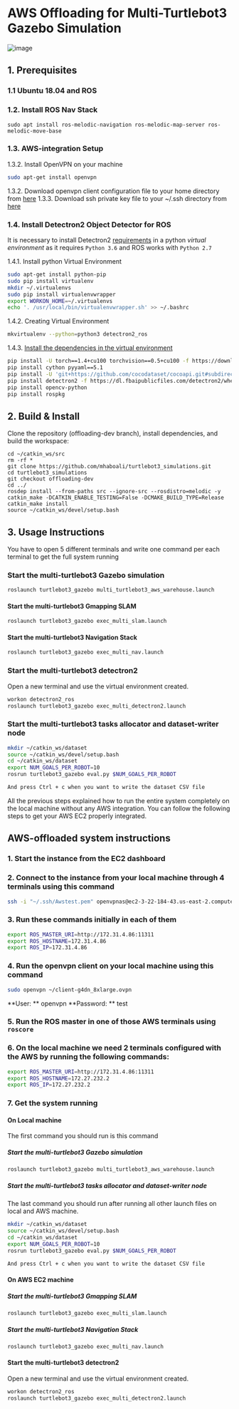 # AWS Offloading for Multi-Turtlebot3 Gazebo Simulation

![image](https://user-images.githubusercontent.com/29764281/93975015-ffee5880-fd76-11ea-89a0-7606930ab8d1.png)

## 1. Prerequisites
### 1.1 **Ubuntu 18.04** and **ROS**

### 1.2. **Install ROS Nav Stack**
```
sudo apt install ros-melodic-navigation ros-melodic-map-server ros-melodic-move-base 
```
### 1.3. AWS-integration Setup
1.3.2. Install OpenVPN on your machine
```bash
sudo apt-get install openvpn 
```
1.3.2. Download openvpn client configuration file to your home directory from [here](https://drive.google.com/file/d/1LFRQ60WWJLMDFvbzzCmjaEsa4nByWWje/view?usp=sharing) 
1.3.3. Download ssh private key file to your ~/.ssh directory from [here](https://drive.google.com/file/d/13PwXrtuiGrag2FifiP4wqtv-eJthIVvT/view?usp=sharing) 

### 1.4. **Install Detectron2 Object Detector for ROS**
It is necessary to install Detectron2 [requirements](https://github.com/facebookresearch/detectron2/blob/master/INSTALL.md) in a python *virtual environment* as it requires `Python 3.6` and ROS works with `Python 2.7`

1.4.1. Install python Virtual Environment
```bash
sudo apt-get install python-pip
sudo pip install virtualenv
mkdir ~/.virtualenvs
sudo pip install virtualenvwrapper
export WORKON_HOME=~/.virtualenvs
echo '. /usr/local/bin/virtualenvwrapper.sh' >> ~/.bashrc 
```

1.4.2. Creating Virtual Environment
```bash
mkvirtualenv --python=python3 detectron2_ros
```

1.4.3. [Install the dependencies in the virtual environment](https://github.com/facebookresearch/detectron2/blob/master/INSTALL.md)

```bash
pip install -U torch==1.4+cu100 torchvision==0.5+cu100 -f https://download.pytorch.org/whl/torch_stable.html
pip install cython pyyaml==5.1
pip install -U 'git+https://github.com/cocodataset/cocoapi.git#subdirectory=PythonAPI'
pip install detectron2 -f https://dl.fbaipublicfiles.com/detectron2/wheels/cu100/index.html
pip install opencv-python
pip install rospkg
```

## 2. Build & Install
Clone the repository (offloading-dev branch), install dependencies, and build the workspace:

```
cd ~/catkin_ws/src
rm -rf *
git clone https://github.com/mhaboali/turtlebot3_simulations.git
cd turtlebot3_simulations
git checkout offloading-dev
cd ../
rosdep install --from-paths src --ignore-src --rosdistro=melodic -y
catkin_make -DCATKIN_ENABLE_TESTING=False -DCMAKE_BUILD_TYPE=Release
catkin_make install
source ~/catkin_ws/devel/setup.bash
```

## 3. Usage Instructions
You have to open 5 different terminals and write one command per each terminal to get the full system running
### Start the multi-turtlebot3 Gazebo simulation
```bash
roslaunch turtlebot3_gazebo multi_turtlebot3_aws_warehouse.launch
```
#### Start the multi-turtlebot3 Gmapping SLAM
```bash
roslaunch turtlebot3_gazebo exec_multi_slam.launch
```
#### Start the multi-turtlebot3 Navigation Stack
```bash
roslaunch turtlebot3_gazebo exec_multi_nav.launch
```
### Start the multi-turtlebot3 detectron2 
Open a new terminal and use the virtual environment created.
```bash
workon detectron2_ros
roslaunch turtlebot3_gazebo exec_multi_detectron2.launch
```
### Start the multi-turtlebot3 tasks allocator and dataset-writer node
```bash
mkdir ~/catkin_ws/dataset
source ~/catkin_ws/devel/setup.bash
cd ~/catkin_ws/dataset
export NUM_GOALS_PER_ROBOT=10
rosrun turtlebot3_gazebo eval.py $NUM_GOALS_PER_ROBOT

And press Ctrl + c when you want to write the dataset CSV file
```
All the previous steps explained how to run the entire system completely on the local machine without any AWS integration. You can follow the following steps to get your AWS EC2 properly integrated.

## AWS-offloaded system instructions
### 1. Start the instance from the EC2 dashboard
### 2. Connect to the instance from your local machine through 4 terminals using this command
```bash
ssh -i "~/.ssh/Awstest.pem" openvpnas@ec2-3-22-184-43.us-east-2.compute.amazonaws.com
```
### 3. Run these commands initially in each of them
```bash
export ROS_MASTER_URI=http://172.31.4.86:11311
export ROS_HOSTNAME=172.31.4.86
export ROS_IP=172.31.4.86
```
### 4. Run the openvpn client on your local machine using this command
```bash
sudo openvpn ~/client-g4dn_8xlarge.ovpn
```
**User: ** openvpn
**Password: ** test
### 5. Run the ROS master in one of those AWS terminals using `roscore`
### 6. On the local machine we need 2 terminals configured with the AWS by running the following commands:
```bash
export ROS_MASTER_URI=http://172.31.4.86:11311
export ROS_HOSTNAME=172.27.232.2
export ROS_IP=172.27.232.2
```
### 7. Get the system running
#### On Local machine
The first command you should run is this command
##### Start the multi-turtlebot3 Gazebo simulation
```bash
roslaunch turtlebot3_gazebo multi_turtlebot3_aws_warehouse.launch
```
##### Start the multi-turtlebot3 tasks allocator and dataset-writer node
The last command you should run after running all other launch files on local and AWS machine.
```bash
mkdir ~/catkin_ws/dataset
source ~/catkin_ws/devel/setup.bash
cd ~/catkin_ws/dataset
export NUM_GOALS_PER_ROBOT=10
rosrun turtlebot3_gazebo eval.py $NUM_GOALS_PER_ROBOT

And press Ctrl + c when you want to write the dataset CSV file
```
#### On AWS EC2 machine
##### Start the multi-turtlebot3 Gmapping SLAM
```bash
roslaunch turtlebot3_gazebo exec_multi_slam.launch
```
##### Start the multi-turtlebot3 Navigation Stack
```bash
roslaunch turtlebot3_gazebo exec_multi_nav.launch
```
#### Start the multi-turtlebot3 detectron2 
Open a new terminal and use the virtual environment created.
```bash
workon detectron2_ros
roslaunch turtlebot3_gazebo exec_multi_detectron2.launch
```
